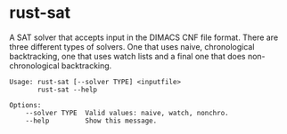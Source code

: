 rust-sat
========

A SAT solver that accepts input in the DIMACS CNF file format. There are three different types of solvers. One that uses naive, chronological backtracking, one that uses watch lists and a final one that does non-chronological backtracking.

```
Usage: rust-sat [--solver TYPE] <inputfile>
       rust-sat --help

Options:
    --solver TYPE  Valid values: naive, watch, nonchro.
    --help         Show this message.
```
